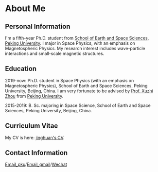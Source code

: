 About Me
===

Personal Information
---
I'm a fifth-year Ph.D. student from [School of Earth and Space Sciences](https://sess.pku.edu.cn/), [Peking University](https://pku.edu.cn/). 
I major in Space Physics, with an emphasis on Magnetospheric Physics. My research interest includes wave-particle interactions and small-scale magnetic structures.

Education
---
2019-now:  Ph.D. student in Space Physics (with an emphasis on Magnetospheric Physics), School of Earth and Space Sciences, Peking University, Beijing, China.
I am very fortunate to be advised by [Prof. Xuzhi Zhou](https://faculty.pku.edu.cn/xzzhou/zh_CN/index.htm) from [Peking University](https://pku.edu.cn/).

2015-2019: B. Sc. majoring in Space Science, School of Earth and Space Sciences, Peking University, Beijing, China.

Curriculum Vitae
---
My CV is here: [jinghuan's CV](../assets/Curriculum_Vitae.pdf).

Contact Information
---
[Email_pku](mailto:jinghuan.li@pku.edu.cn)/[Email_gmail](mailto:lijinghuan1997@gmail.com)/[Wechat](../images/wechat.jpg)

